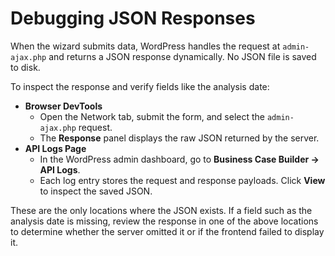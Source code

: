 # Debugging JSON Responses

When the wizard submits data, WordPress handles the request at `admin-ajax.php` and returns a JSON response dynamically. No JSON file is saved to disk.

To inspect the response and verify fields like the analysis date:

- **Browser DevTools**
    - Open the Network tab, submit the form, and select the `admin-ajax.php` request.
    - The **Response** panel displays the raw JSON returned by the server.
- **API Logs Page**
    - In the WordPress admin dashboard, go to **Business Case Builder → API Logs**.
    - Each log entry stores the request and response payloads. Click **View** to inspect the saved JSON.

These are the only locations where the JSON exists. If a field such as the analysis date is missing, review the response in one of the above locations to determine whether the server omitted it or if the frontend failed to display it.

